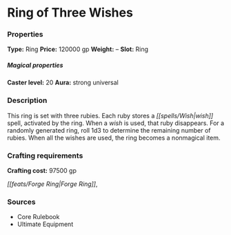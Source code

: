 ﻿---
Title: "Ring of Three Wishes"
Type: "Ring"
Price: "120000 gp"
Weight: "–"
Slot: "Ring"
Caster level: "20"
Aura: "strong universal"
Description: |
  "This ring is set with three rubies. Each ruby stores a _wish_ spell, activated by the ring. When a _wish_ is used, that ruby disappears. For a randomly generated ring, roll 1d3 to determine the remaining number of rubies. When all the _wishes_ are used, the ring becomes a nonmagical item."
Crafting cost: "97500 gp"
Sources: "['Core Rulebook', 'Ultimate Equipment']"
---

# Ring of Three Wishes

### Properties

**Type:** Ring **Price:** 120000 gp **Weight:** – **Slot:** Ring

##### Magical properties

**Caster level:** 20 **Aura:** strong universal

### Description

This ring is set with three rubies. Each ruby stores a _[[spells/Wish|wish]]_ spell, activated by the ring. When a _wish_ is used, that ruby disappears. For a randomly generated ring, roll 1d3 to determine the remaining number of rubies. When all the wishes are used, the ring becomes a nonmagical item.

### Crafting requirements

**Crafting cost:** 97500 gp

_[[feats/Forge Ring|Forge Ring]]_,

### Sources

* Core Rulebook
* Ultimate Equipment
